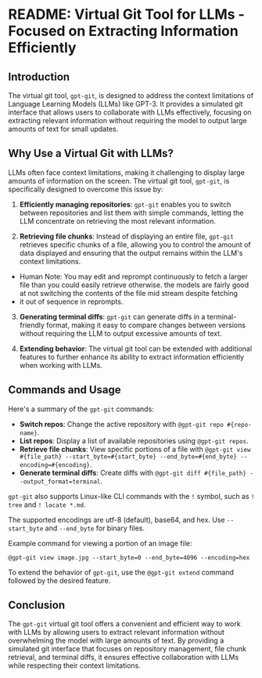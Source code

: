 # README: Virtual Git Tool for LLMs - Focused on Extracting Information Efficiently

## Introduction

The virtual git tool, `gpt-git`, is designed to address the context limitations of Language Learning Models (LLMs) like GPT-3. It provides a simulated git interface that allows users to collaborate with LLMs effectively, focusing on extracting relevant information without requiring the model to output large amounts of text for small updates.

## Why Use a Virtual Git with LLMs?

LLMs often face context limitations, making it challenging to display large amounts of information on the screen. The virtual git tool, `gpt-git`, is specifically designed to overcome this issue by:

1. **Efficiently managing repositories**: `gpt-git` enables you to switch between repositories and list them with simple commands, letting the LLM concentrate on retrieving the most relevant information.

2. **Retrieving file chunks**: Instead of displaying an entire file, `gpt-git` retrieves specific chunks of a file, allowing you to control the amount of data displayed and ensuring that the output remains within the LLM's context limitations.
- Human Note: You may edit and reprompt continuously to fetch a larger file than you could easily retrieve otherwise. the models are fairly good at not switching the contents of the file mid stream despite fetching
- it out of sequence in reprompts.

3. **Generating terminal diffs**: `gpt-git` can generate diffs in a terminal-friendly format, making it easy to compare changes between versions without requiring the LLM to output excessive amounts of text.

4. **Extending behavior**: The virtual git tool can be extended with additional features to further enhance its ability to extract information efficiently when working with LLMs.

## Commands and Usage

Here's a summary of the `gpt-git` commands:

- **Switch repos**: Change the active repository with `@gpt-git repo #{repo-name}`.
- **List repos**: Display a list of available repositories using `@gpt-git repos`.
- **Retrieve file chunks**: View specific portions of a file with `@gpt-git view #{file_path} --start_byte=#{start_byte} --end_byte=#{end_byte} --encoding=#{encoding}`.
- **Generate terminal diffs**: Create diffs with `@gpt-git diff #{file_path} --output_format=terminal`.

`gpt-git` also supports Linux-like CLI commands with the `!` symbol, such as `! tree` and `! locate *.md`.

The supported encodings are utf-8 (default), base64, and hex. Use `--start_byte` and `--end_byte` for binary files.

Example command for viewing a portion of an image file:

```
@gpt-git view image.jpg --start_byte=0 --end_byte=4096 --encoding=hex
```

To extend the behavior of `gpt-git`, use the `@gpt-git extend` command followed by the desired feature.

## Conclusion

The `gpt-git` virtual git tool offers a convenient and efficient way to work with LLMs by allowing users to extract relevant information without overwhelming the model with large amounts of text. By providing a simulated git interface that focuses on repository management, file chunk retrieval, and terminal diffs, it ensures effective collaboration with LLMs while respecting their context limitations.
